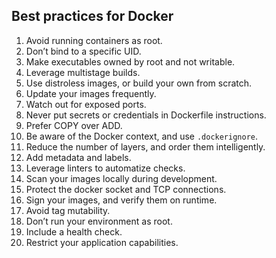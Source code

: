 ## Best practices for Docker
1. Avoid running containers as root.
2. Don’t bind to a specific UID.
3. Make executables owned by root and not writable.
4. Leverage multistage builds.
5. Use distroless images, or build your own from scratch.
6. Update your images frequently.
7. Watch out for exposed ports.
8. Never put secrets or credentials in Dockerfile instructions.
9. Prefer COPY over ADD.
10. Be aware of the Docker context, and use `.dockerignore`.
11. Reduce the number of layers, and order them intelligently.
12. Add metadata and labels.
13. Leverage linters to automatize checks.
14. Scan your images locally during development.
15. Protect the docker socket and TCP connections.
16. Sign your images, and verify them on runtime.
17. Avoid tag mutability.
18. Don’t run your environment as root.
19. Include a health check.
20. Restrict your application capabilities.
